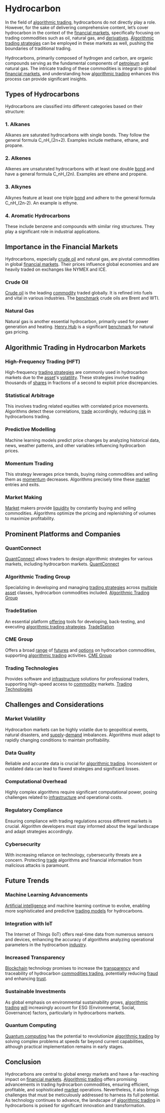 # Hydrocarbon 

In the field of [algorithmic trading](../a/accountability.md), hydrocarbons do not directly play a role. However, for the sake of delivering comprehensive content, let’s cover hydrocarbon in the context of the [financial markets](../f/financial_market.md), specifically focusing on trading commodities such as oil, natural gas, and [derivatives](../d/derivatives.md). [Algorithmic trading strategies](../a/algorithmic_trading_strategies.md) can be employed in these markets as well, pushing the boundaries of traditional trading.

Hydrocarbons, primarily composed of hydrogen and carbon, are organic compounds serving as the fundamental components of [petroleum](../p/petroleum.md) and natural gas. The intricate trading of these commodities is integral to global [financial markets](../f/financial_market.md), and understanding how [algorithmic trading](../a/accountability.md) enhances this process can provide significant insights.

## Types of Hydrocarbons

Hydrocarbons are classified into different categories based on their structure:

### 1. Alkanes
Alkanes are saturated hydrocarbons with single bonds. They follow the general formula C_nH_(2n+2). Examples include methane, ethane, and propane.

### 2. Alkenes
Alkenes are unsaturated hydrocarbons with at least one double [bond](../b/bond.md) and have a general formula C_nH_(2n). Examples are ethene and propene.

### 3. Alkynes
Alkynes feature at least one triple [bond](../b/bond.md) and adhere to the general formula C_nH_(2n-2). An example is ethyne.

### 4. Aromatic Hydrocarbons
These include benzene and compounds with similar ring structures. They play a significant role in industrial applications.

## Importance in the Financial Markets

Hydrocarbons, especially [crude oil](../c/crude_oil.md) and natural gas, are pivotal commodities in global [financial markets](../f/financial_market.md). Their prices influence global economies and are heavily traded on exchanges like NYMEX and ICE.

### Crude Oil
[Crude oil](../c/crude_oil.md) is the leading [commodity](../c/commodity.md) traded globally. It is refined into fuels and vital in various industries. The [benchmark](../b/benchmark.md) crude oils are Brent and WTI.

### Natural Gas
Natural gas is another essential hydrocarbon, primarily used for power generation and heating. [Henry Hub](../h/henry_hub.md) is a significant [benchmark](../b/benchmark.md) for natural gas pricing.

## Algorithmic Trading in Hydrocarbon Markets

### High-Frequency Trading (HFT)
High-frequency [trading strategies](../t/trading_strategies.md) are commonly used in hydrocarbon markets due to the [asset](../a/asset.md)'s [volatility](../v/volatility.md). These strategies involve trading thousands of [shares](../s/shares.md) in fractions of a second to exploit price discrepancies.

### Statistical Arbitrage
This involves trading related equities with correlated price movements. Algorithms detect these correlations, [trade](../t/trade.md) accordingly, reducing [risk](../r/risk.md) in hydrocarbons trading.

### Predictive Modelling
Machine learning models predict price changes by analyzing historical data, news, weather patterns, and other variables influencing hydrocarbon prices.

### Momentum Trading
This strategy leverages price trends, buying rising commodities and selling them as [momentum](../m/momentum.md) decreases. Algorithms precisely time these [market](../m/market.md) entries and exits.

### Market Making
[Market](../m/market.md) makers provide [liquidity](../l/liquidity.md) by constantly buying and selling commodities. Algorithms optimize the pricing and replenishing of volumes to maximize profitability.

## Prominent Platforms and Companies

### QuantConnect
[QuantConnect](../q/quantconnect.md) allows traders to design algorithmic strategies for various markets, including hydrocarbon markets.
[QuantConnect](https://www.quantconnect.com/)

### Algorithmic Trading Group
Specializing in developing and managing [trading strategies](../t/trading_strategies.md) across [multiple](../m/multiple.md) [asset](../a/asset.md) classes, hydrocarbon commodities included.
[Algorithmic Trading Group](https://www.algorithmictradinggroup.com/)

### TradeStation
An essential platform [offering](../o/offering.md) tools for developing, back-testing, and executing [algorithmic trading strategies](../a/algorithmic_trading_strategies.md).
[TradeStation](https://www.tradestation.com/)

### CME Group
Offers a broad [range](../r/range.md) of [futures](../f/futures.md) and [options](../o/options.md) on hydrocarbon commodities, supporting [algorithmic trading](../a/accountability.md) activities.
[CME Group](https://www.cmegroup.com/)

### Trading Technologies
Provides software and [infrastructure](../i/infrastructure.md) solutions for professional traders, supporting high-speed access to [commodity](../c/commodity.md) markets.
[Trading Technologies](https://www.tradingtechnologies.com/)

## Challenges and Considerations

### Market Volatility
Hydrocarbon markets can be highly volatile due to geopolitical events, natural disasters, and [supply](../s/supply.md)-[demand](../d/demand.md) imbalances. Algorithms must adapt to rapidly changing conditions to maintain profitability.

### Data Quality
Reliable and accurate data is crucial for [algorithmic trading](../a/accountability.md). Inconsistent or outdated data can lead to flawed strategies and significant losses.

### Computational Overhead
Highly complex algorithms require significant computational power, posing challenges related to [infrastructure](../i/infrastructure.md) and operational costs.

### Regulatory Compliance
Ensuring compliance with trading regulations across different markets is crucial. Algorithm developers must stay informed about the legal landscape and adapt strategies accordingly.

### Cybersecurity
With increasing reliance on technology, cybersecurity threats are a concern. Protecting [trade](../t/trade.md) algorithms and financial information from malicious attacks is paramount.

## Future Trends

### Machine Learning Advancements
[Artificial intelligence](../a/artificial_intelligence_in_trading.md) and machine learning continue to evolve, enabling more sophisticated and predictive [trading models](../t/trading_models.md) for hydrocarbons.

### Integration with IoT
The Internet of Things (IoT) offers real-time data from numerous sensors and devices, enhancing the accuracy of algorithms analyzing operational parameters in the hydrocarbon [industry](../i/industry.md).

### Increased Transparency
[Blockchain](../b/blockchain_in_trading.md) technology promises to increase the [transparency](../t/transparency.md) and traceability of hydrocarbon [commodities trading](../c/commodities_trading.md), potentially reducing [fraud](../f/fraud.md) and enhancing [trust](../t/trust.md).

### Sustainable Investments
As global emphasis on environmental sustainability grows, [algorithmic trading](../a/accountability.md) [will](../w/will.md) increasingly account for ESG (Environmental, Social, Governance) factors, particularly in hydrocarbons markets.

### Quantum Computing
[Quantum computing](../q/quantum_computing_in_trading.md) has the potential to revolutionize [algorithmic trading](../a/accountability.md) by solving complex problems at speeds far beyond current capabilities, although practical implementation remains in early stages.

## Conclusion

Hydrocarbons are central to global energy markets and have a far-reaching impact on [financial markets](../f/financial_market.md). [Algorithmic trading](../a/accountability.md) offers promising advancements in trading hydrocarbon commodities, ensuring efficient, profitable, and sophisticated [market](../m/market.md) operations. Nevertheless, it also brings challenges that must be meticulously addressed to harness its full potential. As technology continues to advance, the landscape of [algorithmic trading](../a/accountability.md) in hydrocarbons is poised for significant innovation and transformation.